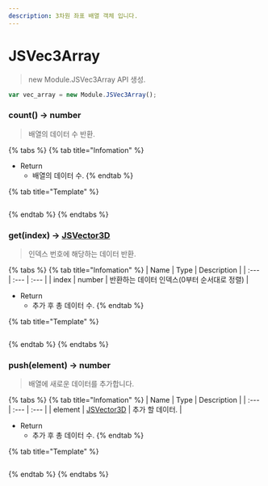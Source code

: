 ```yaml
---
description: 3차원 좌표 배열 객체 입니다.
---
```


# JSVec3Array

> new Module.JSVec3Array API 생성.

```javascript
var vec_array = new Module.JSVec3Array();
```

### count() → number

> 배열의 데이터 수 반환.

{% tabs %}
{% tab title="Infomation" %}

* Return
  * 배열의 데이터 수.
{% endtab %}

{% tab title="Template" %}
```javascript
```
{% endtab %}
{% endtabs %}

### get(index) → [JSVector3D](jsvector3d.md)

> 인덱스 번호에 해당하는 데이터 반환.

{% tabs %}
{% tab title="Infomation" %}
| Name | Type | Description |
| :--- | :--- | :--- |
| index | number | 반환하는 데이터 인덱스(0부터 순서대로 정렬) |

* Return
  * 추가 후 총 데이터 수.
{% endtab %}

{% tab title="Template" %}
```javascript
```
{% endtab %}
{% endtabs %}

### push(element) → number

> 배열에 새로운 데이터를 추가합니다.

{% tabs %}
{% tab title="Infomation" %}
| Name | Type | Description |
| :--- | :--- | :--- |
| element | [JSVector3D](jsvector3d.md) | 추가 할 데이터. |

* Return
  * 추가 후 총 데이터 수.
{% endtab %}

{% tab title="Template" %}
```javascript
```
{% endtab %}
{% endtabs %}


